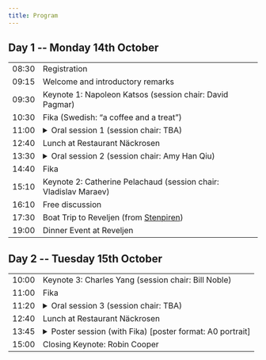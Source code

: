 ```yaml
---
title: Program
---
```


## Day 1 -- Monday 14th October

<table>
  <tr>
    <td class="time">08:30</td>
    <td>Registration</td>
  </tr>
  <tr>
    <td class="time">09:15</td>
    <td>Welcome and introductory remarks</td>
  </tr>
  <tr class="work">
    <td class="time">09:30</td>
    <td>Keynote 1: Napoleon Katsos (session chair: David Pagmar)</td>
  </tr>
  <tr class="work">
    <td class="time">10:30</td>
    <td><span class="fika">Fika (Swedish: “a coffee and a treat”)</span></td>
  </tr>
  <tr class="work">
    <td class="time">11:00</td>
    <td>
      <details>
        <summary>Oral session 1 (session chair: TBA)</summary>
        <ul>
          <li>
            11:00 <span class="authors"
              >Staffan Larsson, Jenny Myrendal and Bill Noble</span
            >Not Just Semantics: Word Meaning Negotiation in Social Media and
            Spoken Interaction
          </li>
          <li>
            11:20 <span class="authors"
              >Jonathan David Thomas, Andrea Silvi, Emil Carlsson, Moa Johansson
              and Devdatt Dubhashi</span
            >Learning Efficient Recursive Numeral Systems via Reinforcement
            Learning
          </li>
          <li>
           11:50 <span class="authors"
              >Goranka Blagus Bartolec, Gorana Duplančić Rogošić and Antonia
              Ordulj</span
            >
            INIKOL - Collocational Database for Learning Croatian as a Foreign
            Language
          </li>
          <li>
           12:10 <span class="authors">Alex Tilson and Frank Foerster</span>Toward
            Real Time Word Based Prosody Recognition
          </li>
        </ul>
      </details>
    </td>
  </tr>

  <tr></tr>
  <tr>
    <td class="time">12:40</td>
    <td>Lunch at Restaurant Näckrosen</td>
  </tr>
  <tr class="work">
    <td class="time">13:30</td>
    <td>
      <details>
        <summary>Oral session 2 (session chair: Amy Han Qiu)</summary>
        <ul>
          <li>
           13:30 <span class="authors">Saba Nazir and Mehrnoosh Sadrzadeh</span>How
            Does an Adjective Sound Like? Exploring Audio Phrase Composition
            with Textual Embeddings
          </li>
          <li>
           13:50 <span class="authors">Loulou Kosmala</span>A Learning through
            gesture: embodied repetitions in tandem interactions
          </li>
          <li>
           14:20 <span class="authors"
              >Hamdan Hamid Al-Ali, Elsa Soares, Goncalo Leal, Rita Valente,
              Nicole Agrela, Alexandra Marquis and Hanan Aldarmaki</span
            >Towards Automated Game-Based Early Screening for Language Disorder
          </li>
        </ul>
      </details>
    </td>
  </tr>
  <tr>
    <td class="time">14:40</td>
    <td><span class="fika">Fika</span></td>
  </tr>
  <tr class="work">
    <td class="time">15:10</td>
    <td>Keynote 2: Catherine Pelachaud (session chair: Vladislav Maraev)</td>
  </tr>
  <tr class="work">
    <td class="time">16:10</td>
    <td>Free discussion</td>
  </tr>
  <tr>
    <td class="time">17:30</td>
    <td>
      Boat Trip to Reveljen (from
      <a
        href="https://maps.apple.com/?auid=15493928370620691955&address=G%C3%B6teborg,%20Sweden&ll=57.7057857,11.9576227"
        >Stenpiren</a
      >)
    </td>
  </tr>
  <tr>
    <td class="time">19:00</td>
    <td>Dinner Event at Reveljen</td>
  </tr>
</table>

## Day 2 -- Tuesday 15th October

<table>
  <tr>
    <td class="time">10:00</td>
    <td>Keynote 3: Charles Yang (session chair: Bill Noble)</td>
  </tr>
  <tr>
    <td class="time">11:00</td>
    <td><span class="fika">Fika</span></td>
  </tr>
  <tr>
    <td class="time">11:20</td>
    <td>
      <details>
        <summary>Oral session 3 (session chair: TBA)</summary>
        <ul>
          <li>
            <span class="authors">Ekaterina Voloshina and Oleg Serikov</span
            >Critical Size Hypothesis: How Model Hyperparameters Correlate with
            Its Linguistic Abilities
          </li>
          <li>
            <span class="authors">Bastian Bunzeck and Sina Zarrieß</span>Fifty
            shapes of BLiMP: syntactic learning curves in language models are
            not uniform, but sometimes unruly
          </li>
          <li>
            <span class="authors"
              >Julia Edeleva, Martin Neef, Jiaming Liu and Martin Scheidt</span
            >L2 Interaction in Heterogeneous Learner Groups during Content and
            Language Integrated Learning: The Experience of Rail.lexis and beyond
          </li>
        </ul>
      </details>
    </td>
  </tr>
  <tr>
    <td class="time">12:40</td>
    <td>Lunch at Restaurant Näckrosen</td>
  </tr>
  <tr>
    <td class="time">13:45</td>
    <td>
      <details>
        <summary>Poster session (with <span class="fika">Fika</span>) [poster format: A0 portrait]</summary>
        <ul>
          <li>
            <span class="authors"
              >Hadi Wazni, Kin Ian Lo and Mehrnoosh Sadrzadeh</span
            >
            VerbCLIP: Improving Verb Understanding in Vision-Language Models
            with Compositional Structures
          </li>
          <li>
            <span class="authors">Himmet Sarıtaş and Seyda Ozcaliskan</span>The
            effect of addressee presence on L2 gesture production: Do L2
            learners gesture for themselves or the communicative partner?
          </li>
          <li>
            <span class="authors"
              >Tommaso Sgrizzi</span
            >The Acquisition of Infinitival Clauses and The Developmental Advantage of Restructuring Verbs: A Growing Trees Perspective
          </li>
          <li>
            <span class="authors"
              >David Pagmar, Tove Gerholm, Thomas Hörberg and Östen Dahl</span
            >Parental assessed productive vocabulary predicts later formal language, not later language use
          </li>
          <li>
            <span class="authors"
              >Petter Kallioinen and Tove Gerholm</span
            >Joint attention and play - a data-driven summary of longitudinal, multimodal, child-parent interactions
          </li>
          <li>
            <span class="authors"
              >Alexander Berman</span
            >Semantic coordination in conversational explanations of predictive models: Preliminary findings
          </li>
          <li>
            <span class="authors"
              >Mattias Appelgren and Simon Dobnik</span
            >To Your Left: A Dataset and a Task of Spatial Perspective Coordination
          </li>
          <li>
            <span class="authors"
              >Anna Teresa Porrini, Veronica D'Alesio and Matteo Paolo Greco</span
            >The Processing of Expletive Negation: A Developmental Study
          </li>
          <li>
            <span class="authors"
              >David Arps and Yulia Zinova</span
            >It is difficult, but not impossible: Measuring Scalar Activation in Language Models
          </li>
          <li>
            <span class="authors"
              >Christine Howes, Erik Lagerstedt, David Pagmar, Ellen Breitholtz and Claire Prendergast</span
            >“Ice cream is super yummy” How children and ChatGPT respond to why and how questions 
          </li>
        </ul>
      </details>
    </td>
  </tr>
  <tr>
    <td class="time">15:00</td>
    <td>Closing Keynote: Robin Cooper</td>
  </tr>
</table>
